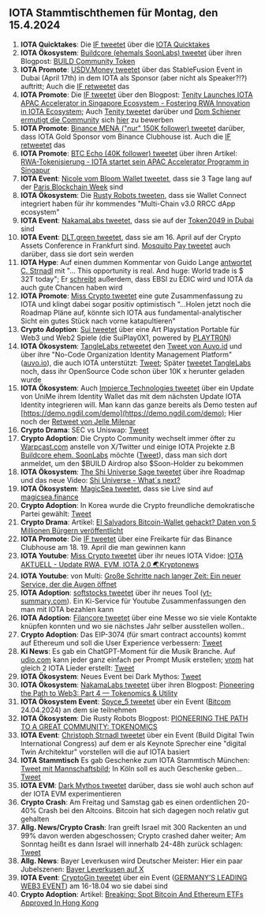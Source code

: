 ## IOTA Stammtischthemen für Montag, den 15.4.2024

1. **IOTA Quicktakes**: Die [IF tweetet](https://x.com/iota/status/1777260153819025546) über die [IOTA Quicktakes](https://twitter.com/i/status/1777260153819025546)
2. **IOTA Ökosystem**: [Buildcore (ehemals SoonLabs) tweetet](https://x.com/soon_labs/status/1777561040823386318) über ihren Blogpost: [BUILD Community Token](https://soonlabs.medium.com/build-community-token-336166d6d9c2)
3. **IOTA Promote**: [USDV.Money tweetet](https://x.com/USDV_Money/status/1778061923809980547) über das StableFusion Event in Dubai (April 17th) in dem IOTA als Sponsor (aber nicht als Speaker?!?) auftritt; Auch die [IF retweetet](https://x.com/iota/status/1777626151608820035) das
4. **IOTA Promote**: Die [IF tweetet](https://x.com/iota/status/1777592294352228546) über den Blogpost: [Tenity Launches IOTA APAC Accelerator in Singapore Ecosystem - Fostering RWA Innovation in IOTA Ecosystem](https://blog.iota.org/iota-apac-accelerator-launch/); Auch [Tenity tweetet](https://x.com/tenity_global/status/1777599831134855422) darüber und [Dom Schiener ermutigt die Community](https://x.com/DomSchiener/status/1777602623639597341) sich [hier](https://www.tenity.com/programs/iota-apac-accelerator) zu bewerben
5. **IOTA Promote**: [Binance MENA ("nur" 150K follower) tweetet](https://x.com/BinanceArabic/status/1777597815801217393) darüber, dass IOTA Gold Sponsor vom Binance Clubhouse ist. Auch die [IF retweetet](https://x.com/iota/status/1777607171305353719) das
6. **IOTA Promote**: [BTC Echo (40K follower) tweetet](https://x.com/btcecho/status/1777600820818718768) über ihren Artikel: [RWA-Tokenisierung - IOTA startet sein APAC Accelerator Programm in Singapur](https://www.btc-echo.de/schlagzeilen/iota-startet-neues-programm-in-singapur-182056/)
7. **IOTA Event**: [Nicole vom Bloom Wallet tweetet](https://x.com/cheerful_nicole/status/1777637670874698206), dass sie 3 Tage lang auf der [Paris Blockchain Week](https://twitter.com/ParisBlockWeek) sind
8. **IOTA Ökosystem**: Die [Rusty Robots tweeten](https://x.com/RustyRobotCC/status/1777691342816088123), dass sie Wallet Connect integriert haben für ihr kommendes "Multi-Chain v3.0 RRCC dApp ecosystem"
9. **IOTA Event**: [NakamaLabs tweetet](https://x.com/Nakama_Labs/status/1777707888133218788), dass sie auf der [Token2049 in Dubai](https://www.dubai.token2049.com/) sind
10. **IOTA Event**: [DLT.green tweetet](https://x.com/dlt_green/status/1777768242745848090), dass sie am 16. April auf der Crypto Assets Conference in Frankfurt sind. [Mosquito Pay tweetet](https://x.com/MosquitoPay/status/1777769343096340508) auch darüber, dass sie dort sein werden
11. **IOTA Hype**: Auf einen dummen Kommentar von Guido Lange [antwortet C. Strnadl](https://x.com/archimate/status/1777792679692149158) mit "... This opportunity is real. And huge: World trade is $ 32T today"; Er [schreibt](https://x.com/archimate/status/1777838338390581253) außerdem, dass EBSI zu EDIC wird und IOTA da auch gute Chancen haben wird
12. **IOTA Promote**: [Miss Crypto tweetet](https://x.com/MissCryptoGER/status/1778012804940771343) eine gute Zusammenfassung zu IOTA und klingt dabei sogar positiv optimistisch "...Holen jetzt noch die Roadmap Pläne auf, könnte sich IOTA aus fundamental-analytischer Sicht ein gutes Stück nach vorne katapultieren"
13. **Crypto Adoption**: [Sui tweetet](https://x.com/SuiNetwork/status/1777990298385219986) über eine Art Playstation Portable für Web3 und Web2 Spiele (die SuiPlay0X1, powered by [PLAYTR0N](https://twitter.com/PLAYTR0N))
14. **IOTA Ökosystem**: [TangleLabs retweetet](https://x.com/Tangle_Labs/status/1778012247618367914) den [Tweet von Auvo.id](https://x.com/AuvoDigital/status/1778011001738146004) und über ihre "No-Code Organization Identity Management Platform" ([auvo.io](https://www.auvo.io/)), die auch IOTA unterstützt: [Tweet](https://x.com/Tangle_Labs/status/1778044712156324275); Später [tweetet TangleLabs](https://x.com/Tangle_Labs/status/1778368142114246705) noch, dass ihr OpenSource Code schon über 10K x herunter geladen wurde
15. **IOTA Ökosystem**: Auch [Impierce Technologies tweetet](https://x.com/ImpierceTech/status/1778042493134651463) über ein Update von UniMe ihrem Identity Wallet das mit dem nächsten Update IOTA Identity integrieren will. Man kann das ganze bereits als Demo testen auf [https://demo.ngdil.com/demo](https://demo.ngdil.com/demo); Hier noch der [Retweet von Jelle Milenar](https://x.com/JelleFm/status/1778044878594736248)
16. **Crypto Drama**: SEC vs Uniswap: [Tweet](https://x.com/WatcherGuru/status/1778129900546781384)
17. **Crypto Adoption**: Die Crypto Community wechselt immer öfter zu [Warpcast.com](https://t.co/BRaw4CNvEE) anstelle von X/Twitter und einige IOTA Projekte z.B [Buildcore ehem. SoonLabs](https://twitter.com/soon_labs) möchte ([Tweet](https://x.com/soon_labs/status/1778133554800763010)), dass man sich dort anmeldet, um den $BUILD Airdrop also $Soon-Holder zu bekommen
18. **IOTA Ökosystem**: [The Shi Universe Sage tweetet](https://x.com/Shiuniverse/status/1778145298390388840) über ihre Roadmap und das neue Video: [Shi Universe - What´s next?](https://www.youtube.com/watch?v=5RpL7BeMbxY)
19. **IOTA Ökosystem**: [MagicSea tweetet](https://x.com/MagicSeaDEX/status/1778311989976043844), dass sie Live sind auf [magicsea.finance](https://www.magicsea.finance/)
20. **Crypto Adoption**: In Korea wurde die Crypto freundliche demokratische Partei gewählt: [Tweet](https://x.com/BTC_Archive/status/1778345512283824418)
21. **Crypto Drama**: Artikel: [El Salvadors Bitcoin-Wallet gehackt? Daten von 5 Millionen Bürgern veröffentlicht](https://www.blocktrainer.de/el-salvadors-bitcoin-wallet-gehackt-daten-von-5-millionen-buergern-veroeffentlicht/)
22. **IOTA Promote**: Die [IF tweetet](https://x.com/iota/status/1778407664554254467) über eine Freikarte für das Binance Clubhouse am 18. 19. April die man gewinnen kann
23. **IOTA Youtube**: [Miss Crypto tweetet](https://x.com/MissCryptoGER/status/1778469202132709787) über ihr neues IOTA Vidoe: [IOTA AKTUELL - Update RWA, EVM, IOTA 2.0 🌏​Kryptonews](https://www.youtube.com/watch?v=jB-2vIOXQ6Q)
24. **IOTA Youtube**: von Multi: [Große Schritte nach langer Zeit: Ein neuer Service, der die Augen öffnet](https://www.youtube.com/watch?v=Cf53xVkfpYg)
25. **IOTA Adoption**: [softstocks tweetet](https://x.com/softstock/status/1778509733059600398) über ihr neues Tool ([yt-summary.com](https://yt-summary.com/)). Ein Ki-Service für Youtube Zusammenfassungen den man mit IOTA bezahlen kann
26. **IOTA Adoption**: [Filancore tweetet](https://x.com/FilancoreGmbH/status/1778457836726448560) über eine Messe wo sie viele Kontakte knüpfen konnten und wo sie nächstes Jahr selber ausstellen wollen..
27. **Crypto Adoption**: Das EIP-3074 (für smart contract accounts) kommt auf Ethereum und soll die User Experience verbessern: [Tweet](https://x.com/0xCygaar/status/1778522744919044442)
28. **Ki News**: Es gab ein ChatGPT-Moment für die Musik Branche. Auf [udio.com](https://www.udio.com/) kann jeder ganz einfach per Prompt Musik erstellen; [vrom](https://twitter.com/Vrom14286662) hat gleich 2 IOTA Lieder erstellt: [Tweet](https://x.com/Vrom14286662/status/1778773089171431711)
29. **IOTA Ökosystem**: Neues Event bei Dark Mythos: [Tweet](https://x.com/DarkMythosIOTA/status/1778679447786602760)
30. **IOTA Ökosystem**: [NakamaLabs tweetet](https://x.com/Nakama_Labs/status/1778754362711388486) über ihren Blogpost: [Pioneering the Path to Web3: Part 4 — Tokenomics & Utility](https://medium.com/@NakamaLabs/pioneering-the-path-to-web3-part-4-tokenomics-utility-aebb270e6035)
31. **IOTA Ökosystem Event**: [Spyce_5 tweetet](https://x.com/SPYCE_5/status/1778712358010990860) über ein Event ([Bitcom](https://twitter.com/Bitkom) 24.04.2024) an dem sie teilnehmen
32. **IOTA Ökosystem**: Die Rusty Robots Blogpost: [PIONEERING THE PATH TO A GREAT COMMUNITY: TOKENOMICS](https://medium.com/@RustyRobotCountryClub/pioneering-the-path-to-a-great-community-tokenomics-c33e58f562a9)
33. **IOTA Event**: [Christoph Strnadl tweetet](https://x.com/archimate/status/1779155978476306789) über ein Event (Build Digital Twin International Congress) auf dem er als Keynote Sprecher eine "digital Twin Architektur" vorstellen will die auf IOTA basiert
34. **IOTA Stammtisch** Es gab Geschenke zum IOTA Stammtisch München: [Tweet mit Mannschaftsbild](https://x.com/Vrom14286662/status/1778858339448860701); In Köln soll es auch Geschenke geben... [Tweet](https://x.com/iotashop/status/1779085031249469453)
35. **IOTA EVM**: [Dark Mythos tweetet](https://x.com/DarkMythosIOTA/status/1779049381704159341) darüber, dass sie wohl auch schon auf der IOTA EVM experimentieren
36. **Crypto Crash**: Am Freitag und Samstag gab es einen ordentlichen 20-40% Crash bei den Altcoins. Bitcoin hat sich dagegen noch relativ gut gehalten
37. **Allg. News/Crypto Crash**: Iran greift Israel mit 300 Rackenten an und 99% davon werden abgeschossen; Crypto crashed daher weiter; Am Sonntag heißt es dann Israel will innerhalb 24-48h zurück schlagen: [Tweet](https://x.com/BRICSinfo/status/1779558929078407459)
38. **Allg. News**: Bayer Leverkusen wird Deutscher Meister: Hier ein paar Jubelszenen: [Bayer Leverkusen auf X](https://twitter.com/bayer04_en)
39. **IOTA Event**: [CryptoGin tweetet](https://x.com/Crypto_Gin21/status/1779438715653202225) über ein Event ([GERMANY’S LEADING WEB3 EVENT](https://conf3rence.com/)) am 16-18.04 wo sie dabei sind
40. **Crypto Adoption**: Artikel: [Breaking: Spot Bitcoin And Ethereum ETFs Approved In Hong Kong](https://www.newsbtc.com/news/spot-bitcoin-ethereum-etfs-approved-hong-kong/)

